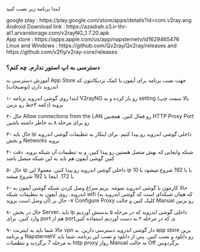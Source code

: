 

ابتدا برنامه زیر نصب کنید
<div>
google play : https://play.google.com/store/apps/details?id=com.v2ray.ang
<div>
Android Download link : https://azadrah.s3.ir-thr-at1.arvanstorage.com/v2rayNG_1.7.20.apk
<div>
App store : https://apps.apple.com/us/app/napsternetv/id1629465476
<div>
Linux and Windows : https://github.com/Qv2ray/Qv2ray/releases and https://github.com/v2fly/v2ray-core/releases
 
 ### دسترسی به اپ استور ندارم. چه کنم؟
 آموزش دسترسی به App Store جهت نصب برنامه برای آیفون با کمک نزدیکانتون که اندروید دارن (توضیحات)


۱- ابتدا روی گوشی اندروید برنامه V2rayNG رو باز کرده و به setting (بالا سمت چپ دکمه ۳خط رو بزنین) بروید <div>
 
۲- حال Allow connections from the LAN رو فعال کنین. همچنین HTTP Proxy Port رو برای مرحله ۸ به خاطر داشته باشین<div>

۳- حال باید ip داخلی گوشی اندروید رو پیدا کنیم. برای اینکار به تنظیمات گوشی اندروید و بخش Networks بروید<div>

۴- شبکه وایفایی که بهش متصل هستین رو پیدا کنین. و به تنظیمات آن شبکه بروید. دقت کنین گوشی آیفون هم باید به این شبکه متصل باشد<div>

۵- حال ip داخلی گوشی اندروید رو پیدا کنین. معمولا این ip یا با 192 شروع میشود یا 10 یا 172. اینجا با 192 شروع میشه<div>

۶- حالا کارمون با گوشی اندروید تمومه. بریم سراغ وصل کردن شبکه گوشی آیفون به اندروید. روی آیفون به تنظیمات شبکه wifi (که همان شبکه‌ای است که گوشی اندروید به آن وصل است بروید)
۷- حال بر Configure Proxy کلیک کنین و حالت Manual رو بزنین<div>

۸- حال در بخش Server، باید ip داخلی گوشی اندروید که در مرحله ۵ بدستش آوردیم وارد کنین. برای port هم از portی که در مرحله ۲ به دست آوردیم استفاده کنین<div>

۹- حالا شما باید به اینترنت vpn دار گوشی اندروید دسترسی دارین. به app store برین و برنامه NapsternetV رو دانلود و نصب کنین.  پس از دانلود و نصب این برنامه، شما باید به مرحله 7 برگردید و تنظمیات http proxy رواز Manual به حالت Off برگردونین<div>


